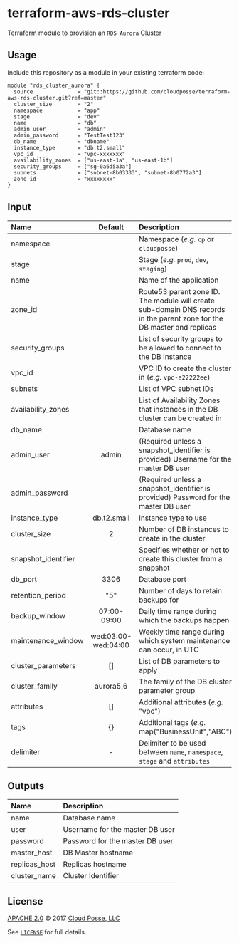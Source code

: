 # terraform-aws-rds-cluster

Terraform module to provision an [`RDS Aurora`](https://aws.amazon.com/rds/aurora) Cluster


## Usage

Include this repository as a module in your existing terraform code:

```hcl
module "rds_cluster_aurora" {
  source              = "git::https://github.com/cloudposse/terraform-aws-rds-cluster.git?ref=master"
  cluster_size        = "2"
  namespace           = "app"
  stage               = "dev"
  name                = "db"
  admin_user          = "admin"
  admin_password      = "TestTest123"
  db_name             = "dbname"
  instance_type       = "db.t2.small"
  vpc_id              = "vpc-xxxxxxx"
  availability_zones  = ["us-east-1a", "us-east-1b"]
  security_groups     = ["sg-0a6d5a3a"]
  subnets             = ["subnet-8b03333", "subnet-8b0772a3"]
  zone_id             = "xxxxxxxx"
}
```


## Input

|  Name                              |  Default                       |  Description                                                                                                                         | Required |
|:-----------------------------------|:------------------------------:|:-------------------------------------------------------------------------------------------------------------------------------------|:--------:|
| namespace                          |                                | Namespace (_e.g._ `cp` or `cloudposse`)                                                                                              | Yes      |
| stage                              |                                | Stage (_e.g._ `prod`, `dev`, `staging`)                                                                                              | Yes      |
| name                               |                                | Name of the application                                                                                                              | Yes      |
| zone_id                            |                                | Route53 parent zone ID. The module will create sub-domain DNS records in the parent zone for the DB master and replicas              | Yes      |
| security_groups                    |                                | List of security groups to be allowed to connect to the DB instance                                                                  | Yes      |
| vpc_id                             |                                | VPC ID to create the cluster in (_e.g._ `vpc-a22222ee`)                                                                              | Yes      |
| subnets                            |                                | List of VPC subnet IDs                                                                                                               | Yes      |
| availability_zones                 |                                | List of Availability Zones that instances in the DB cluster can be created in                                                        | Yes      |
| db_name                            |                                | Database name                                                                                                                        | Yes      |
| admin_user                         | admin                          | (Required unless a snapshot_identifier is provided) Username for the master DB user                                                  | Yes      |
| admin_password                     |                                | (Required unless a snapshot_identifier is provided) Password for the master DB user                                                  | Yes      |
| instance_type                      | db.t2.small                    | Instance type to use                                                                                                                 | No       |
| cluster_size                       | 2                              | Number of DB instances to create in the cluster                                                                                      | No       |
| snapshot_identifier                |                                | Specifies whether or not to create this cluster from a snapshot                                                                      | No       |
| db_port                            | 3306                           | Database port                                                                                                                        | No       |
| retention_period                   | "5"                            | Number of days to retain backups for                                                                                                 | No       |
| backup_window                      | 07:00-09:00                    | Daily time range during which the backups happen                                                                                     | No       |
| maintenance_window                 | wed:03:00-wed:04:00            | Weekly time range during which system maintenance can occur, in UTC                                                                  | No       |
| cluster_parameters                 | []                             | List of DB parameters to apply                                                                                                       | No       |
| cluster_family                     | aurora5.6                      | The family of the DB cluster parameter group                                                                                         | No       |
| attributes                         | []                             | Additional attributes (_e.g._ "vpc")                                                                                                 | No       |
| tags                               | {}                             | Additional tags (_e.g._ map("BusinessUnit","ABC")                                                                                    | No       |
| delimiter                          | -                              | Delimiter to be used between `name`, `namespace`, `stage` and `attributes`                                                           | No       |



## Outputs

| Name                          | Description                                                     |
|:------------------------------|:----------------------------------------------------------------|
| name                          | Database name                                                   |
| user                          | Username for the master DB user                                 |
| password                      | Password for the master DB user                                 |
| master_host                   | DB Master hostname                                              |
| replicas_host                 | Replicas hostname                                               |
| cluster_name                  | Cluster Identifier                                              |



## License

[APACHE 2.0](LICENSE) © 2017 [Cloud Posse, LLC](https://cloudposse.com)

See [`LICENSE`](LICENSE) for full details.
